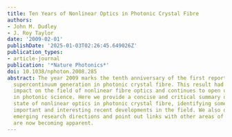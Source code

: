 ```yaml
---
title: Ten Years of Nonlinear Optics in Photonic Crystal Fibre
authors:
- John M. Dudley
- J. Roy Taylor
date: '2009-02-01'
publishDate: '2025-01-03T02:26:45.649026Z'
publication_types:
- article-journal
publication: '*Nature Photonics*'
doi: 10.1038/nphoton.2008.285
abstract: The year 2009 marks the tenth anniversary of the first report of white-light
  supercontinuum generation in photonic crystal fibre. This result had a tremendous
  impact on the field of nonlinear fibre optics and continues to open up new horizons
  in photonic science. Here we provide a concise and critical summary of the current
  state of nonlinear optics in photonic crystal fibre, identifying some of the most
  important and interesting recent developments in the field. We also discuss several
  emerging research directions and point out links with other areas of physics that
  are now becoming apparent.
---
```

